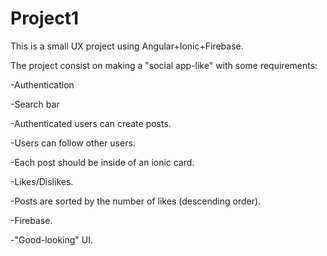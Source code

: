 # Project1

This is a small UX project using Angular+Ionic+Firebase.

The project consist on making a "social app-like" with some requirements:

-Authentication

-Search bar

-Authenticated users can create posts.

-Users can follow other users.

-Each post should be inside of an ionic card.

-Likes/Dislikes.

-Posts are sorted by the number of likes (descending order).

-Firebase.

-"Good-looking" UI.
